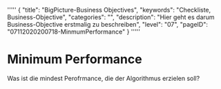 '''''
{
"title": "BigPicture-Business Objectives",
"keywords": "Checkliste, Business-Objective",
"categories": "",
"description": "Hier geht es darum Business-Objective erstmalig zu beschreiben",
"level": "07",
"pageID": "07112020200718-MinmumPerformance"
}
'''''

<h1>Minimum Performance</h1>

Was ist die mindest Perofrmance, die der Algorithmus erzielen soll?

